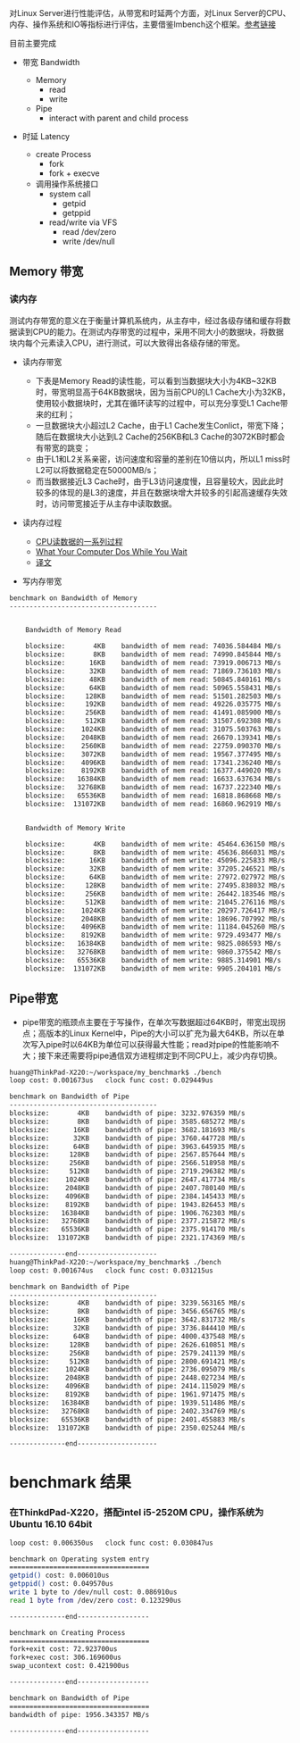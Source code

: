 

对Linux Server进行性能评估，从带宽和时延两个方面，对Linux Server的CPU、内存、操作系统和IO等指标进行评估，主要借鉴lmbench这个框架。[参考链接](https://bg2bkk.github.io/post/how%20to%20perform%20server%20performance%20evaluation/)

目前主要完成

* 带宽 Bandwidth
	* Memory
		* read
		* write
	* Pipe 
		* interact with parent and child process

* 时延 Latency
	* create Process
		* fork
		* fork + execve
	* 调用操作系统接口
		* system call
			* getpid
			* getppid
		* read/write via VFS
			* read /dev/zero
			* write /dev/null

## Memory 带宽

### 读内存

测试内存带宽的意义在于衡量计算机系统内，从主存中，经过各级存储和缓存将数据读到CPU的能力。在测试内存带宽的过程中，采用不同大小的数据块，将数据块内每个元素读入CPU，进行测试，可以大致得出各级存储的带宽。

* 读内存带宽
	* 下表是Memory Read的读性能，可以看到当数据块大小为4KB~32KB时，带宽明显高于64KB数据块，因为当前CPU的L1 Cache大小为32KB，使用较小数据块时，尤其在循环读写的过程中，可以充分享受L1 Cache带来的红利；
	* 一旦数据块大小超过L2 Cache，由于L1 Cache发生Conlict，带宽下降；随后在数据块大小达到L2 Cache的256KB和L3 Cache的3072KB时都会有带宽的跳变；
	* 由于L1和L2关系亲密，访问速度和容量的差别在10倍以内，所以L1 miss时L2可以将数据稳定在50000MB/s；
	* 而当数据接近L3 Cache时，由于L3访问速度慢，且容量较大，因此此时较多的体现的是L3的速度，并且在数据块增大并较多的引起高速缓存失效时，访问带宽接近于从主存中读取数据。

* 读内存过程
	* [CPU读数据的一系列过程](http://yuhaozhu.com/CacheMemory.pdf)
	* [What Your Computer Dos While You Wait](http://duartes.org/gustavo/blog/post/what-your-computer-does-while-you-wait/)
	* [译文](http://www.cnblogs.com/xkfz007/archive/2012/10/08/2715163.html)

* 写内存带宽

```bash
benchmark on Bandwidth of Memory
-------------------------------------


	Bandwidth of Memory Read

	blocksize:       4KB	bandwidth of mem read: 74036.584484 MB/s
	blocksize:       8KB	bandwidth of mem read: 74990.845844 MB/s
	blocksize:      16KB	bandwidth of mem read: 73919.006713 MB/s
	blocksize:      32KB	bandwidth of mem read: 71869.736103 MB/s
	blocksize:      48KB	bandwidth of mem read: 50845.840161 MB/s
	blocksize:      64KB	bandwidth of mem read: 50965.558431 MB/s
	blocksize:     128KB	bandwidth of mem read: 51501.282503 MB/s
	blocksize:     192KB	bandwidth of mem read: 49226.035775 MB/s
	blocksize:     256KB	bandwidth of mem read: 41491.085900 MB/s
	blocksize:     512KB	bandwidth of mem read: 31507.692308 MB/s
	blocksize:    1024KB	bandwidth of mem read: 31075.503763 MB/s
	blocksize:    2048KB	bandwidth of mem read: 26670.139341 MB/s
	blocksize:    2560KB	bandwidth of mem read: 22759.090370 MB/s
	blocksize:    3072KB	bandwidth of mem read: 19567.377495 MB/s
	blocksize:    4096KB	bandwidth of mem read: 17341.236240 MB/s
	blocksize:    8192KB	bandwidth of mem read: 16377.449020 MB/s
	blocksize:   16384KB	bandwidth of mem read: 16633.637634 MB/s
	blocksize:   32768KB	bandwidth of mem read: 16737.222340 MB/s
	blocksize:   65536KB	bandwidth of mem read: 16818.868668 MB/s
	blocksize:  131072KB	bandwidth of mem read: 16860.962919 MB/s


	Bandwidth of Memory Write

	blocksize:       4KB	bandwidth of mem write: 45464.636150 MB/s
	blocksize:       8KB	bandwidth of mem write: 45636.866031 MB/s
	blocksize:      16KB	bandwidth of mem write: 45096.225833 MB/s
	blocksize:      32KB	bandwidth of mem write: 37205.246521 MB/s
	blocksize:      64KB	bandwidth of mem write: 27972.027972 MB/s
	blocksize:     128KB	bandwidth of mem write: 27495.838032 MB/s
	blocksize:     256KB	bandwidth of mem write: 26442.183546 MB/s
	blocksize:     512KB	bandwidth of mem write: 21045.276116 MB/s
	blocksize:    1024KB	bandwidth of mem write: 20297.726417 MB/s
	blocksize:    2048KB	bandwidth of mem write: 18696.707992 MB/s
	blocksize:    4096KB	bandwidth of mem write: 11184.045260 MB/s
	blocksize:    8192KB	bandwidth of mem write: 9729.493477 MB/s
	blocksize:   16384KB	bandwidth of mem write: 9825.086593 MB/s
	blocksize:   32768KB	bandwidth of mem write: 9860.375542 MB/s
	blocksize:   65536KB	bandwidth of mem write: 9885.314901 MB/s
	blocksize:  131072KB	bandwidth of mem write: 9905.204101 MB/s

```

## Pipe带宽

* pipe带宽的瓶颈点主要在于写操作，在单次写数据超过64KB时，带宽出现拐点；高版本的Linux Kernel中，Pipe的大小可以扩充为最大64KB，所以在单次写入pipe时以64KB为单位可以获得最大性能；read对pipe的性能影响不大；接下来还需要将pipe通信双方进程绑定到不同CPU上，减少内存切换。

```bash
huang@ThinkPad-X220:~/workspace/my_benchmark$ ./bench 
loop cost: 0.001673us	clock func cost: 0.029449us

benchmark on Bandwidth of Pipe
-------------------------------------
blocksize:       4KB	bandwidth of pipe: 3232.976359 MB/s
blocksize:       8KB	bandwidth of pipe: 3585.685272 MB/s
blocksize:      16KB	bandwidth of pipe: 3682.181693 MB/s
blocksize:      32KB	bandwidth of pipe: 3760.447728 MB/s
blocksize:      64KB	bandwidth of pipe: 3963.645935 MB/s
blocksize:     128KB	bandwidth of pipe: 2567.857644 MB/s
blocksize:     256KB	bandwidth of pipe: 2566.518958 MB/s
blocksize:     512KB	bandwidth of pipe: 2719.296382 MB/s
blocksize:    1024KB	bandwidth of pipe: 2647.417734 MB/s
blocksize:    2048KB	bandwidth of pipe: 2407.780140 MB/s
blocksize:    4096KB	bandwidth of pipe: 2384.145433 MB/s
blocksize:    8192KB	bandwidth of pipe: 1943.826453 MB/s
blocksize:   16384KB	bandwidth of pipe: 1906.762303 MB/s
blocksize:   32768KB	bandwidth of pipe: 2377.215872 MB/s
blocksize:   65536KB	bandwidth of pipe: 2375.914170 MB/s
blocksize:  131072KB	bandwidth of pipe: 2321.174369 MB/s

--------------end--------------------
huang@ThinkPad-X220:~/workspace/my_benchmark$ ./bench 
loop cost: 0.001674us	clock func cost: 0.031215us

benchmark on Bandwidth of Pipe
-------------------------------------
blocksize:       4KB	bandwidth of pipe: 3239.563165 MB/s
blocksize:       8KB	bandwidth of pipe: 3456.656765 MB/s
blocksize:      16KB	bandwidth of pipe: 3642.831732 MB/s
blocksize:      32KB	bandwidth of pipe: 3736.844410 MB/s
blocksize:      64KB	bandwidth of pipe: 4000.437548 MB/s
blocksize:     128KB	bandwidth of pipe: 2626.610851 MB/s
blocksize:     256KB	bandwidth of pipe: 2579.241139 MB/s
blocksize:     512KB	bandwidth of pipe: 2800.691421 MB/s
blocksize:    1024KB	bandwidth of pipe: 2736.095079 MB/s
blocksize:    2048KB	bandwidth of pipe: 2448.027234 MB/s
blocksize:    4096KB	bandwidth of pipe: 2414.115029 MB/s
blocksize:    8192KB	bandwidth of pipe: 1961.971475 MB/s
blocksize:   16384KB	bandwidth of pipe: 1939.511486 MB/s
blocksize:   32768KB	bandwidth of pipe: 2402.334769 MB/s
blocksize:   65536KB	bandwidth of pipe: 2401.455883 MB/s
blocksize:  131072KB	bandwidth of pipe: 2350.025244 MB/s

--------------end--------------------

```


# benchmark 结果

### 在ThinkdPad-X220，搭配intel i5-2520M CPU，操作系统为Ubuntu 16.10 64bit

```bash
loop cost: 0.006350us	clock func cost: 0.030847us

benchmark on Operating system entry
===================================
getpid() cost: 0.006010us
getppid() cost: 0.049570us
write 1 byte to /dev/null cost: 0.086910us
read 1 byte from /dev/zero cost: 0.123290us

--------------end------------------

benchmark on Creating Process
===================================
fork+exit cost: 72.923700us
fork+exec cost: 306.169600us
swap_ucontext cost: 0.421900us

--------------end------------------

benchmark on Bandwidth of Pipe
===================================
bandwidth of pipe: 1956.343357 MB/s

--------------end------------------
```

